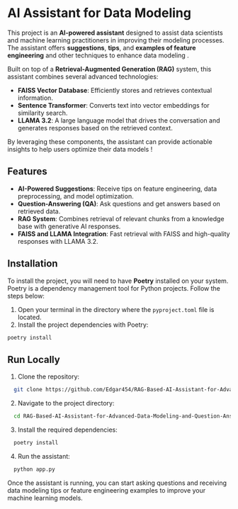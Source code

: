 
# AI Assistant for Data Modeling

This project is an **AI-powered assistant** designed to assist data scientists and machine learning practitioners in improving their modeling processes. The assistant offers **suggestions**, **tips**, and **examples of feature engineering** and other techniques to enhance data modeling .

Built on top of a **Retrieval-Augmented Generation (RAG)** system, this assistant combines several advanced technologies:
- **FAISS Vector Database**: Efficiently stores and retrieves contextual information.
- **Sentence Transformer**: Converts text into vector embeddings for similarity search.
- **LLAMA 3.2**: A large language model that drives the conversation and generates responses based on the retrieved context.

By leveraging these components, the assistant can provide actionable insights to help users optimize their data models !


## Features

- **AI-Powered Suggestions**: Receive tips on feature engineering, data preprocessing, and model optimization.
- **Question-Answering (QA)**: Ask questions and get answers based on retrieved data.
- **RAG System**: Combines retrieval of relevant chunks from a knowledge base with generative AI responses.
- **FAISS and LLAMA Integration**: Fast retrieval with FAISS and high-quality responses with LLAMA 3.2.



## Installation

To install the project, you will need to have **Poetry** installed on your system. Poetry is a dependency management tool for Python projects. Follow the steps below:

1. Open your terminal in the directory where the `pyproject.toml` file is located.
2. Install the project dependencies with Poetry:

```bash
poetry install
```
## Run Locally

1. Clone the repository:

```bash
  git clone https://github.com/Edgar454/RAG-Based-AI-Assistant-for-Advanced-Data-Modeling-and-Question-Answering.git

```

2. Navigate to the project directory:

```bash
  cd RAG-Based-AI-Assistant-for-Advanced-Data-Modeling-and-Question-Answering

```

3. Install the required dependencies:

```bash
  poetry install
```

4. Run the assistant:

```bash
  python app.py
```

Once the assistant is running, you can start asking questions and receiving data modeling tips or feature engineering examples to improve your machine learning models.
